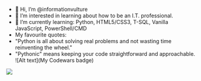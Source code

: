 - 👋 Hi, I’m @informationvulture
- 👀 I’m interested in learning about how to be an I.T. professional.
- 🌱 I’m currently learning: Python, HTML5/CSS3, T-SQL, Vanilla JavaScript, PowerShell/CMD
- My favourite quotes:
- "Python is all about solving real problems and not wasting time reinventing the wheel."
- "Pythonic" means keeping your code straightforward and approachable.
![Alt text](My Codewars badge)
<img src="https://www.codewars.com/users/informationvulture/badges/large">

<!---
informationvulture/informationvulture is a ✨ special ✨ repository because its `README.md` (this file) appears on your GitHub profile.
You can click the Preview link to take a look at your changes.
--->
